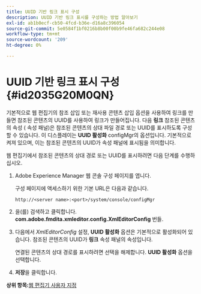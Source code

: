 ```yaml
---
title: UUID 기반 링크 표시 구성
description: UUID 기반 링크 표시를 구성하는 방법 알아보기
exl-id: ab1b0ecf-cb50-4fcd-b36e-d16a8c396054
source-git-commit: 5e0584f1bf0216b8b00f00b9fe46fa682c244e08
workflow-type: tm+mt
source-wordcount: '209'
ht-degree: 0%

---
```


# UUID 기반 링크 표시 구성 {#id2035G20M0QN}

기본적으로 웹 편집기의 참조 삽입 또는 재사용 콘텐츠 삽입 옵션을 사용하여 링크를 만들면 참조된 콘텐츠의 UUID를 사용하여 링크가 만들어집니다. 다음 **링크** 참조된 콘텐츠의 속성 \( 속성 패널\)은 참조된 콘텐츠의 상대 파일 경로 또는 UUID를 표시하도록 구성할 수 있습니다. 이 디스플레이는 **UUID 활성화** configMgr의 옵션입니다. 기본적으로 켜져 있으며, 이는 참조된 콘텐츠의 UUID가 속성 패널에 표시됨을 의미합니다.

웹 편집기에서 참조된 콘텐츠의 상대 경로 또는 UUID를 표시하려면 다음 단계를 수행하십시오.

1. Adobe Experience Manager 웹 콘솔 구성 페이지를 엽니다.

   구성 페이지에 액세스하기 위한 기본 URL은 다음과 같습니다.

   ```http
   http://<server name>:<port>/system/console/configMgr
   ```

1. 을(를) 검색하고 클릭합니다. **com.adobe.fmdita.xmleditor.config.XmlEditorConfig** 번들.

1. 다음에서 *XmlEditorConfig* 설정, **UUID 활성화** 옵션은 기본적으로 활성화되어 있습니다. 참조된 콘텐츠의 UUID가 **링크** 속성 패널의 속성입니다.

   연결된 콘텐츠의 상대 경로를 표시하려면 선택을 해제합니다. **UUID 활성화** 옵션을 선택합니다.

1. **저장**&#x200B;을 클릭합니다.


**상위 항목:**[&#x200B;웹 편집기 사용자 지정](conf-web-editor.md)
